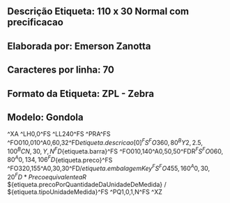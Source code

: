 ## Descrição Etiqueta: 110 x 30 Normal com precificacao
## Elaborada por: Emerson Zanotta
## Caracteres por linha: 70
## Formato da Etiqueta: ZPL - Zebra
## Modelo: Gondola


^XA
^LH0,0^FS
^LL240^FS
^PRA^FS
^FO010,010^A0,60,32^FD${etiqueta.descricao[0]}^FS
^FO360,80^BY2,2.5,100^BCN,30,Y,N^FD${etiqueta.barra}^FS
^FO010,140^A0,50,50^FDR$^FS
^FO060,80^A0,134,106^FD${etiqueta.preco}^FS
^FO320,155^A0,30,30^FD/${etiqueta.embalagemKey} ^FS
^FO455,160^A0,30,20^FD* Preco equivalente a R$ ${etiqueta.precoPorQuantidadeDaUnidadeDeMedida} / ${etiqueta.tipoUnidadeMedida}^FS
^PQ1,0,1,N^FS
^XZ